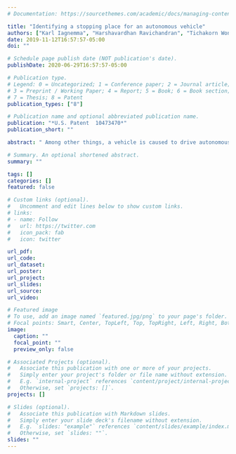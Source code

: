 ```yaml
---
# Documentation: https://sourcethemes.com/academic/docs/managing-content/

title: "Identifying a stopping place for an autonomous vehicle"
authors: ["Karl Iagnemma", "Harshavardhan Ravichandran", "Tichakorn Wongpiromsarn"]
date: 2019-11-12T16:57:57-05:00
doi: ""

# Schedule page publish date (NOT publication's date).
publishDate: 2020-06-29T16:57:57-05:00

# Publication type.
# Legend: 0 = Uncategorized; 1 = Conference paper; 2 = Journal article;
# 3 = Preprint / Working Paper; 4 = Report; 5 = Book; 6 = Book section;
# 7 = Thesis; 8 = Patent
publication_types: ["8"]

# Publication name and optional abbreviated publication name.
publication: "*U.S. Patent  10473470*"
publication_short: ""

abstract: " Among other things, a vehicle is caused to drive autonomously through a road network toward a defined goal position at which a stopped activity is to occur. A set of acceptable stopping places is identified in the vicinity of the goal position. The identifying of the set includes: identifying a proximity region in the vicinity of the goal position, identifying a goal region within the proximity region, discretizing the goal region to identify acceptable stopping places given characteristics of the vehicle and of the stopped activity analyzing current information about potential stopping places in the goal region in the vicinity of the goal position to make a choice of a currently selected stopping place that is acceptable and feasible. Current information is analyzed about the potential stopping places, to make a choice of a currently selected stopping place that is acceptable and feasible the vehicle is caused to drive autonomously toward the currently selected stopping place."

# Summary. An optional shortened abstract.
summary: ""

tags: []
categories: []
featured: false

# Custom links (optional).
#   Uncomment and edit lines below to show custom links.
# links:
# - name: Follow
#   url: https://twitter.com
#   icon_pack: fab
#   icon: twitter

url_pdf:
url_code:
url_dataset:
url_poster:
url_project:
url_slides:
url_source:
url_video:

# Featured image
# To use, add an image named `featured.jpg/png` to your page's folder.
# Focal points: Smart, Center, TopLeft, Top, TopRight, Left, Right, BottomLeft, Bottom, BottomRight.
image:
  caption: ""
  focal_point: ""
  preview_only: false

# Associated Projects (optional).
#   Associate this publication with one or more of your projects.
#   Simply enter your project's folder or file name without extension.
#   E.g. `internal-project` references `content/project/internal-project/index.md`.
#   Otherwise, set `projects: []`.
projects: []

# Slides (optional).
#   Associate this publication with Markdown slides.
#   Simply enter your slide deck's filename without extension.
#   E.g. `slides: "example"` references `content/slides/example/index.md`.
#   Otherwise, set `slides: ""`.
slides: ""
---
```

